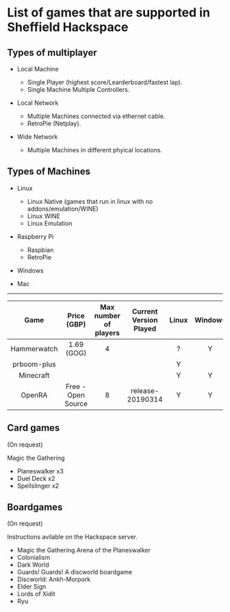 # List of games that are supported in Sheffield Hackspace

## Types of multiplayer

- Local Machine
  - Single Player (highest score/Learderboard/fastest lap).
  - Single Machine Multiple Controllers.

- Local Network
  - Multiple Machines connected via ethernet cable.
  - RetroPie (Netplay).
  
- Wide Network
  - Multiple Machines in different phyical locations.
  
## Types of Machines

- Linux
  - Linux Native (games that run in linux with no addons/emulation/WINE)
  - Linux WINE
  - Linux Emulation
  
- Raspberry Pi
  - Raspbian
  - RetroPie

- Windows

- Mac

---

|     Game    	| Price (GBP) | Max number of players| Current Version Played| Linux 	| Windows 	| Mac 	| Type of multiplayer 	|Requirements| Install Notes |
|:-----------:	|:--:|:--:|:--------------------:|:-----:	|:-------:	|:---:	|:-------------------:	|:----------:|:------------:|
| Hammerwatch   |1.69 (GOG)|4|                   | ? | Y | ? | WAN | | [gog website](https://www.gog.com/game/hammerwatch) 
| prboom-plus 	||||   Y   	|         	|  Y  	|         LAN         	|||
| Minecraft    	||||   Y    	|     Y    	|   Y  	|         WAN          	|||
| OpenRA       	| Free - Open Source | 8 | release-20190314|   Y    	|     Y    	|   Y  	|         LAN/WAN      	|64bit OS (mono)|[guide on installation](https://github.com/pixelpox/howTo/blob/master/games/openra.md)|


## Card games
(On request)

Magic the Gathering
- Planeswalker x3
- Duel Deck x2
- Spellslinger x2

## Boardgames
(On request)

Instructions avilable on the Hackspace server. 

- Magic the Gathering Arena of the Planeswalker
- Colonialism
- Dark World
- Guards! Guards! A discworld boardgame
- Discworld: Ankh-Morpork
- Elder Sign
- Lords of Xidit
- Ryu
